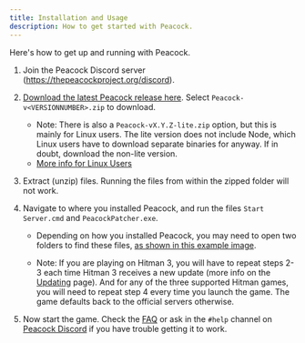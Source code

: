 ```yaml
---
title: Installation and Usage
description: How to get started with Peacock.
---
```


Here's how to get up and running with Peacock.

1. Join the Peacock Discord server (https://thepeacockproject.org/discord).

2. [Download the latest Peacock release here](https://github.com/thepeacockproject/Peacock/releases/latest). Select `Peacock-v<VERSIONNUMBER>.zip` to download.

    - Note: There is also a `Peacock-vX.Y.Z-lite.zip` option, but this is mainly for Linux users. The lite version does not include Node, which Linux users have to download separate binaries for anyway. If in doubt, download the non-lite version.
    - [More info for Linux Users](/wiki/guides/linux-setup)

3. Extract (unzip) files. Running the files from within the zipped folder will not work.

4. Navigate to where you installed Peacock, and run the files `Start Server.cmd` and `PeacockPatcher.exe`.

    - Depending on how you installed Peacock, you may need to open two folders to find these files, [as shown in this example image](https://media.discordapp.net/attachments/833505136290299935/991068578579107870/unknown.png).

    - Note: If you are playing on Hitman 3, you will have to repeat steps 2-3 each time Hitman 3 receives a new update (more info on the [Updating](https://thepeacockproject.org/wiki/intel/updating) page). And for any of the three supported Hitman games, you will need to repeat step 4 every time you launch the game. The game defaults back to the official servers otherwise.

5. Now start the game. Check the [FAQ](https://thepeacockproject.org/wiki/intel/faq) or ask in the `#help` channel on [Peacock Discord](https://thepeacockproject.org/discord) if you have trouble getting it to work.
